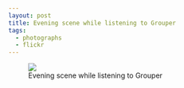 ```yaml
---
layout: post
title: Evening scene while listening to Grouper
tags:
  - photographs
  - flickr
---
```


<figure>
  <a href="https://www.flickr.com/photos/inkdroid/54416629198/">
    <img class="img-fluid" src="https://live.staticflickr.com/65535/54416629198_a05745eea8_c.jpg">
  </a>
  <figcaption>
    Evening scene while listening to Grouper
  </figcaption>
</figure>


